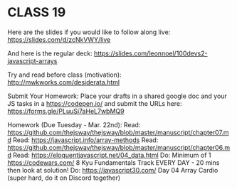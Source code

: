 # CLASS 19

Here are the slides if you would like to follow along live: https://slides.com/d/zcNkVWY/live

And here is the regular deck: https://slides.com/leonnoel/100devs2-javascript-arrays

Try and read before class (motivation): http://mwkworks.com/desiderata.html

Submit Your Homework:
Place your drafts in a shared google doc and your JS tasks in a https://codepen.io/ and submit the URLs here: https://forms.gle/PLuuSi7aHeL7wbMQ9

Homework (Due Tuesday - Mar. 22nd):
Read: https://github.com/thejsway/thejsway/blob/master/manuscript/chapter07.md
Read: https://javascript.info/array-methods
Read: https://github.com/thejsway/thejsway/blob/master/manuscript/chapter06.md
Read: https://eloquentjavascript.net/04_data.html
Do: Minimum of 1 https://codewars.com/ 8 Kyu Fundamentals Track EVERY DAY - 20 mins then look at solution!
Do: https://javascript30.com/ Day 04 Array Cardio (super hard, do it on Discord together)
